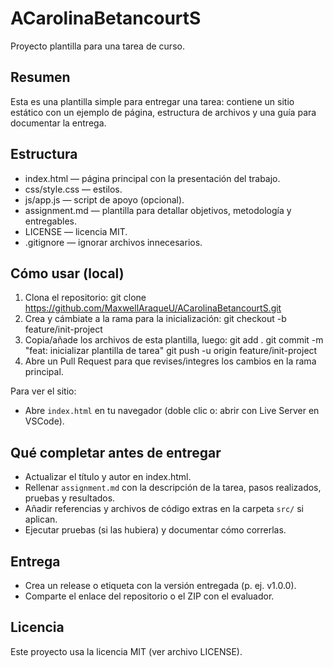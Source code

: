 # ACarolinaBetancourtS

Proyecto plantilla para una tarea de curso.

## Resumen
Esta es una plantilla simple para entregar una tarea: contiene un sitio estático con un ejemplo de página, estructura de archivos y una guía para documentar la entrega.

## Estructura
- index.html — página principal con la presentación del trabajo.
- css/style.css — estilos.
- js/app.js — script de apoyo (opcional).
- assignment.md — plantilla para detallar objetivos, metodología y entregables.
- LICENSE — licencia MIT.
- .gitignore — ignorar archivos innecesarios.

## Cómo usar (local)
1. Clona el repositorio:
   git clone https://github.com/MaxwellAraqueU/ACarolinaBetancourtS.git
2. Crea y cámbiate a la rama para la inicialización:
   git checkout -b feature/init-project
3. Copia/añade los archivos de esta plantilla, luego:
   git add .
   git commit -m "feat: inicializar plantilla de tarea"
   git push -u origin feature/init-project
4. Abre un Pull Request para que revises/integres los cambios en la rama principal.

Para ver el sitio:
- Abre `index.html` en tu navegador (doble clic o: abrir con Live Server en VSCode).

## Qué completar antes de entregar
- Actualizar el título y autor en index.html.
- Rellenar `assignment.md` con la descripción de la tarea, pasos realizados, pruebas y resultados.
- Añadir referencias y archivos de código extras en la carpeta `src/` si aplican.
- Ejecutar pruebas (si las hubiera) y documentar cómo correrlas.

## Entrega
- Crea un release o etiqueta con la versión entregada (p. ej. v1.0.0).
- Comparte el enlace del repositorio o el ZIP con el evaluador.

## Licencia
Este proyecto usa la licencia MIT (ver archivo LICENSE).
